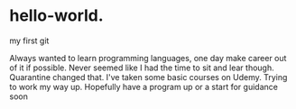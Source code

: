 # hello-world.
my first git

Always wanted to learn programming languages, one day make career out of it if possible. Never seemed like I had the time to sit and lear though.
Quarantine changed that. I've taken some basic courses on Udemy. Trying to work my way up. Hopefully have a program up or a start for guidance soon
